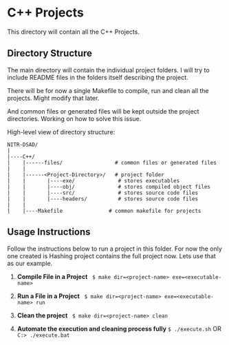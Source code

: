 # C++ Projects
This directory will contain all the C++ Projects.

## Directory Structure
The main directory will contain the individual project folders. I will try to include README files in the folders itself describing the project.

There will be for now a single Makefile to compile, run and clean all the projects. Might modify that later.

And common files or generated files will be kept outside the project directories. Working on how to solve this issue.

High-level view of directory structure:
```
NITR-DSAD/
|
|----C++/
|    |------files/                 # common files or generated files
|    |
|    |------<Project-Directory>/   # project folder
|    |       |----exe/              # stores executables
|    |       |----obj/              # stores compiled object files
|    |       |----src/              # stores source code files
|    |       |----headers/          # stores source code files
|    |
|    |----Makefile               # common makefile for projects
```

## Usage Instructions
Follow the instructions below to run a project in this folder. For now the only one created is Hashing project contains the full project now. Lets use that as our example.

1. **Compile File in a Project** 
``` $ make dir=<project-name> exe=<executable-name>```

2. **Run a File in a Project**
``` $ make dir=<project-name> exe=<executable-name> run```

3. **Clean the project**
``` $ make dir=<project-name> clean```

4. **Automate the execution and cleaning process fully** ```$ ./execute.sh``` OR ```C:> ./execute.bat```